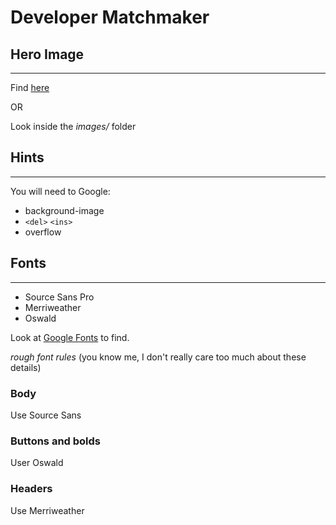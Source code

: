 # Developer Matchmaker

## Hero Image
---

Find [here](http://www.flickr.com/photos/mikeschinkel/2733534094/)

OR

Look inside the *images/* folder

## Hints
---

You will need to Google:

* background-image
* ```<del>``` ```<ins>```
* overflow

## Fonts
---

* Source Sans Pro
* Merriweather
* Oswald

Look at [Google Fonts](https://fonts.google.com/) to find.


*rough font rules* (you know me, I don't really care too much about these details)

### Body
Use Source Sans

### Buttons and bolds
User Oswald

### Headers
Use Merriweather

